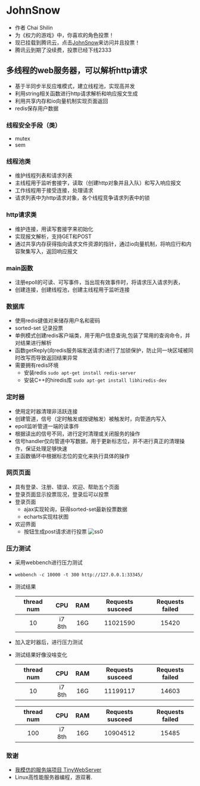 # JohnSnow
* 作者 Chai Shilin
* 为《权力的游戏》中，你喜欢的角色投票！
* 现已挂载到腾讯云，点击[JohnSnow](http://154.8.143.128:12345/)来访问并且投票！
* 腾讯云到期了没续费，投票已经下线2333
## 多线程的web服务器，可以解析http请求
* 基于半同步半反应堆模式，建立线程池，实现高并发
* 利用string相关函数进行http请求解析和响应报文生成
* 利用共享内存和io向量机制实现页面返回
* redis保存用户数据

### 线程安全手段（类）
* mutex
* sem

### 线程池类
* 维护线程列表和请求列表
* 主线程用于监听套接字，读取（创建http对象并且入队）和写入响应报文
* 工作线程用于接受连接，处理请求
* 请求列表中为http请求对象，各个线程竞争请求列表中的锁

### http请求类
* 维护连接，用读写套接字来初始化
* 实现报文解析，支持GET和POST
* 通过共享内存获得指向请求文件资源的指针，通过io向量机制，将响应行和内容聚集写入，返回响应报文

### main函数
* 注册epoll的可读、可写事件，当出现有效事件时，将请求压入请求列表，
* 创建连接，创建线程池，创建主线程用于监听连接

### 数据库
* 使用redis键值对来储存用户名和密码
* sorted-set 记录投票
* 单例模式创建redis客户端类，用于用户信息查询,包装了常用的查询命令，并对结果进行解析
* 函数getReply(向redis服务端发送请求)进行了加锁保护，防止同一块区域被同时改写而导致返回结果异常
* 需要拥有redis环境
    + 安装redis `sudo apt-get install redis-server`
    + 安装C++的hiredis库  `sudo apt-get install libhiredis-dev`

### 定时器
* 使用定时器清理非活跃连接
* 创建管道，信号（定时触发或按键触发）被触发时，向管道内写入
* epoll监听管道一端的读事件
* 根据读出的信号不同，进行定时清理或关闭服务的操作
* 信号handler仅向管道中写数据，用于更新标志位，并不进行真正的清理操作，保证处理足够快速
* 主函数循环中根据标志位的变化来执行具体的操作

### 网页页面
* 具有登录、注册、错误、欢迎、帮助五个页面
* 登录页面显示投票现况，登录后可以投票
* 登录页面
    + ajax实现轮询，获得sorted-set最新投票数据
    + echarts实现柱状图
* 欢迎界面
    + 按钮生成post请求进行投票
    ![ss0](./root/1.jpg)


### 压力测试
* 采用webbench进行压力测试
* `webbench -c 10000 -t 300 http://127.0.0.1:33345/`
* 测试结果

    thread num|CPU|RAM | Requests susceed |Requests failed 
    :-:|:-:|:-:|:-:|:-:
    10| i7 8th| 16G|11021590 | 15420

* 加入定时器后，进行压力测试
* 测试结果好像没啥变化

    thread num|CPU|RAM | Requests susceed |Requests failed 
    :-:|:-:|:-:|:-:|:-:
    10|i7 8th| 16G|11199117 | 14603

    thread num|CPU|RAM | Requests susceed |Requests failed 
    :-:|:-:|:-:|:-:|:-:
    100| i7 8th| 16G|10904512 | 15485

### 致谢
* [我模仿的服务端项目 TinyWebServer](https://github.com/qinguoyi/TinyWebServer)
* Linux高性能服务器编程，游双著.


